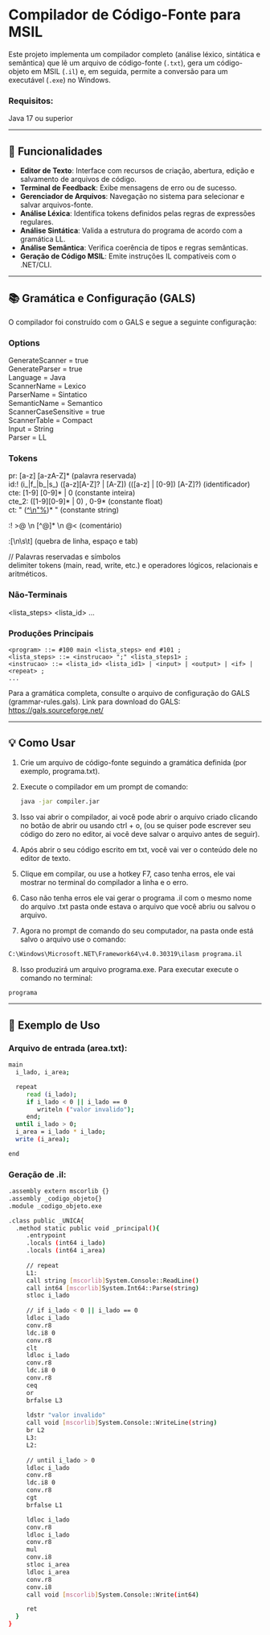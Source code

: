 # Compilador de Código-Fonte para MSIL

Este projeto implementa um compilador completo (análise léxico, sintática e semântica) que lê um arquivo de código-fonte (`.txt`), gera um código-objeto em MSIL (`.il`) e, em seguida, permite a conversão para um executável (`.exe`) no Windows.

### Requisitos:

Java 17 ou superior

---

## 🚀 Funcionalidades

- **Editor de Texto**: Interface com recursos de criação, abertura, edição e salvamento de arquivos de código.
- **Terminal de Feedback**: Exibe mensagens de erro ou de sucesso.
- **Gerenciador de Arquivos**: Navegação no sistema para selecionar e salvar arquivos-fonte.
- **Análise Léxica**: Identifica tokens definidos pelas regras de expressões regulares.
- **Análise Sintática**: Valida a estrutura do programa de acordo com a gramática LL.
- **Análise Semântica**: Verifica coerência de tipos e regras semânticas.
- **Geração de Código MSIL**: Emite instruções IL compatíveis com o .NET/CLI.

---

## 📚 Gramática e Configuração (GALS)

O compilador foi construído com o GALS e segue a seguinte configuração:

### Options    
GenerateScanner = true  
GenerateParser = true  
Language = Java  
ScannerName = Lexico  
ParserName = Sintatico  
SemanticName = Semantico  
ScannerCaseSensitive = true  
ScannerTable = Compact  
Input = String  
Parser = LL  


### Tokens    
pr: [a-z] [a-zA-Z]* (palavra reservada)  
id:! (i_|f_|b_|s_) ([a-z][A-Z]? | [A-Z]) (([a-z] | [0-9]) [A-Z]?) (identificador)  
cte: [1-9] [0-9]* | 0 (constante inteira)  
cte_2: ([1-9][0-9]* | 0) , 0-9* (constante float)  
ct: " ([^\n"%](%x))* " (constante string)  


:! >@ \n [^@]* \n @< (comentário)  


:[\n\s\t] (quebra de linha, espaço e tab)  


// Palavras reservadas e símbolos  
delimiter tokens (main, read, write, etc.) e operadores lógicos, relacionais e aritméticos.

### Não-Terminais
<lista_steps>  <lista_id>        ...
### Produções Principais

```bnf
<program> ::= #100 main <lista_steps> end #101 ;
<lista_steps> ::= <instrucao> ";" <lista_steps1> ;
<instrucao> ::= <lista_id> <lista_id1> | <input> | <output> | <if> | <repeat> ;
...
```

Para a gramática completa, consulte o arquivo de configuração do GALS (grammar-rules.gals).
Link para download do GALS:  
https://gals.sourceforge.net/

---

## 💡 Como Usar

1. Crie um arquivo de código-fonte seguindo a gramática definida (por exemplo, programa.txt).

2. Execute o compilador em um prompt de comando:
   ```bash
   java -jar compiler.jar
   ```
3. Isso vai abrir o compilador, ai você pode abrir o arquivo criado clicando no botão de abrir ou usando ctrl + o, (ou se quiser pode escrever seu código do zero no editor, ai você deve salvar o arquivo antes de seguir).

4. Após abrir o seu código escrito em txt, você vai ver o conteúdo dele no editor de texto.

5. Clique em compilar, ou use a hotkey F7, caso tenha erros, ele vai mostrar no terminal do compilador a linha e o erro.

6. Caso não tenha erros ele vai gerar o programa .il com o mesmo nome do arquivo .txt pasta onde estava o arquivo que você abriu ou salvou o arquivo.

7. Agora no prompt de comando do seu computador, na pasta onde está salvo o arquivo use o comando:
   
```bash
C:\Windows\Microsoft.NET\Framework64\v4.0.30319\ilasm programa.il
```
8. Isso produzirá um arquivo programa.exe. Para executar execute o comando no terminal:
```bash
programa
```

---

## 📝 Exemplo de Uso

### Arquivo de entrada (area.txt):
```bash
main
  i_lado, i_area;

  repeat
     read (i_lado);
     if i_lado < 0 || i_lado == 0
        writeln ("valor invalido");
     end;
  until i_lado > 0;
  i_area = i_lado * i_lado;
  write (i_area);

end
```
### Geração de .il:
```bash
.assembly extern mscorlib {}
.assembly _codigo_objeto{}
.module _codigo_objeto.exe

.class public _UNICA{
  .method static public void _principal(){
     .entrypoint
     .locals (int64 i_lado)
	 .locals (int64 i_area)
	 
	 // repeat
     L1:
	 call string [mscorlib]System.Console::ReadLine()
     call int64 [mscorlib]System.Int64::Parse(string)
     stloc i_lado
     
	 // if i_lado < 0 || i_lado == 0
	 ldloc i_lado
     conv.r8
     ldc.i8 0
     conv.r8 
     clt
     ldloc i_lado
     conv.r8
     ldc.i8 0
     conv.r8 
     ceq
     or
     brfalse L3
     
	 ldstr "valor invalido"
     call void [mscorlib]System.Console::WriteLine(string)
     br L2  
     L3:
	 L2:
	 
	 // until i_lado > 0
     ldloc i_lado
     conv.r8
     ldc.i8 0
     conv.r8 
     cgt
     brfalse L1        

     ldloc i_lado
     conv.r8
     ldloc i_lado
     conv.r8
     mul
     conv.i8
     stloc i_area
     ldloc i_area
     conv.r8
     conv.i8
     call void [mscorlib]System.Console::Write(int64)

     ret
  }
}
```
